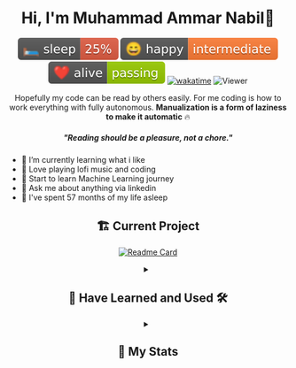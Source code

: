 <div align="center">
  <h1>Hi, I'm Muhammad Ammar Nabil👋</h1>
    
  ![sleep](assets/sleep.svg)
  ![happy](assets/happy.svg)
  ![alive](assets/alive.svg)
  [![wakatime](https://wakatime.com/badge/user/3728d51b-5754-4c6c-8d6d-9a2640430efe.svg)](https://wakatime.com/@3728d51b-5754-4c6c-8d6d-9a2640430efe)
  ![Viewer](https://komarev.com/ghpvc/?username=manabil)
  
  Hopefully my code can be read by others easily. For me coding is how to work everything with fully autonomous. **Manualization is a form of laziness to make it automatic** 🔥
  <h5>
    <i>"Reading should be a pleasure, not a chore."</i>
  </h5>
</div>

- 🌱 I’m currently learning what i like
- 🎵 Love playing lofi music and coding
- 🧿 Start to learn Machine Learning journey
- 💬 Ask me about anything via linkedin
- 🛌 I've spent 57 months of my life asleep
  
<div align="center">
  
  ## 🏗 Current Project
  [![Readme Card](https://github-readme-stats.vercel.app/api/pin/?username=manabil&repo=Tensorflow-Advanced-Techniques-Specialization&show_owner=true&theme=tokyonight&bg_color=151515&title_color=fb8c00&text_color=ffffff&icon_color=39d353&border_color=151515)](https://github.com/manabil/Tensorflow-Advanced-Techniques-Specialization)
  <details>
    <summary>
      <h2>🔎 Have Learned and Used 🛠</h2>
    </summary>
    <details>
      <summary>
        <h3>Programming Language</h3>
      </summary>
      <a href="https://www.php.net" target="_blank" rel="noreferrer"> 
        <img src="https://raw.githubusercontent.com/devicons/devicon/master/icons/php/php-original.svg" alt="php" width="40" height="40" />
      </a>
      <a href="https://www.python.org" target="_blank" rel="noreferrer"> 
        <img src="https://raw.githubusercontent.com/devicons/devicon/master/icons/python/python-original.svg" alt="python" width="40" height="40" /> 
      </a>
      <a href="https://www.java.com" target="_blank" rel="noreferrer"> 
        <img src="https://raw.githubusercontent.com/devicons/devicon/master/icons/java/java-original.svg" alt="java" width="40" height="40" /> 
      </a>
      <a href="https://developer.mozilla.org/en-US/docs/Web/JavaScript" target="_blank" rel="noreferrer"> 
        <img src="https://raw.githubusercontent.com/devicons/devicon/master/icons/javascript/javascript-original.svg" alt="javascript" width="40" height="40" />
      </a>
      <a href="https://www.w3schools.com/cpp/" target="_blank" rel="noreferrer"> 
        <img src="https://raw.githubusercontent.com/devicons/devicon/master/icons/cplusplus/cplusplus-original.svg" alt="cplusplus" width="40" height="40" />     </a>
    </details>
    <details>
      <summary>
        <h3>Web Framework</h3>
      </summary>
      <a href="https://laravel.com/" target="_blank" rel="noreferrer"> 
        <img src="https://raw.githubusercontent.com/devicons/devicon/master/icons/laravel/laravel-plain-wordmark.svg" alt="laravel" width="40" height="40"/> 
      </a>
      <a href="https://codeigniter.com" target="_blank" rel="noreferrer"> 
        <img src="https://cdn.worldvectorlogo.com/logos/codeigniter.svg" alt="codeigniter" width="40" height="40"/>
      </a>
      <a href="https://github.com/hapijs/hapi" target="_blank" rel="noreferrer"> 
        <img src="https://raw.githubusercontent.com/hapijs/assets/master/images/hapi.png" alt="hapijs" width="60" height="40"/> 
      </a>
    </details>
    <details>
      <summary>
        <h3>Web Development</h3>
      </summary>
      <a href="https://nodejs.org/en/" target="_blank" rel="noreferrer"> 
        <img src="https://nodejs.org/static/images/logo.svg" alt="nodejs" width="100" height="40"/> 
      </a>
      <a href="https://www.w3.org/html/" target="_blank" rel="noreferrer"> 
        <img src="https://raw.githubusercontent.com/devicons/devicon/master/icons/html5/html5-original-wordmark.svg" alt="html5" width="40" height="40"/> 
      </a>
      <a href="https://www.w3schools.com/css/" target="_blank" rel="noreferrer"> 
        <img src="https://raw.githubusercontent.com/devicons/devicon/master/icons/css3/css3-original-wordmark.svg" alt="css3" width="40" height="40"/> 
      </a>
      <a href="https://getbootstrap.com" target="_blank" rel="noreferrer"> 
        <img src="https://raw.githubusercontent.com/devicons/devicon/master/icons/bootstrap/bootstrap-plain-wordmark.svg" alt="bootstrap" width="40" height="40"/> 
      </a>
      <a href="https://www.chartjs.org" target="_blank" rel="noreferrer"> 
        <img src="https://www.chartjs.org/media/logo-title.svg" alt="chartjs" width="40" height="40"/>
      </a>
    </details>
    <details>
      <summary>
        <h3>Database</h3>
      </summary>
      <a href="https://www.mysql.com/" target="_blank" rel="noreferrer">
        <img src="https://raw.githubusercontent.com/devicons/devicon/master/icons/mysql/mysql-original-wordmark.svg" alt="mysql" width="40" height="40"/>
      </a>
      <a href="https://www.postgresql.org/" target="_blank" rel="noreferrer"> 
        <img src="https://www.postgresql.org/media/img/about/press/elephant.png" alt="postgre" width="40" height="40"/>
      </a>
    </details>
    <details>
      <summary>
        <h3>Tool and Utilities</h3>
      </summary>
      <a href="https://code.visualstudio.com/" target="_blank" rel="noreferrer"> 
        <img src="https://code.visualstudio.com/assets/images/code-stable.png" alt="vscode" width="40" height="40"/> 
      </a>
      <a href="https://colab.research.google.com" target="_blank" rel="noreferrer"> 
        <img src="https://colab.research.google.com/img/colab_favicon_256px.png" alt="colab" width="40" height="40"/> 
      </a>
      <a href="https://git-scm.com/" target="_blank" rel="noreferrer"> 
        <img src="https://www.vectorlogo.zone/logos/git-scm/git-scm-icon.svg" alt="git" width="40" height="40"/> 
      </a>
      <a href="https://www.figma.com/" target="_blank" rel="noreferrer"> 
        <img src="https://www.vectorlogo.zone/logos/figma/figma-icon.svg" alt="figma" width="40" height="40"/> 
      </a>
      <a href="https://www.gnu.org/software/bash/" target="_blank" rel="noreferrer">
        <img src="https://www.vectorlogo.zone/logos/gnu_bash/gnu_bash-icon.svg" alt="bash" width="40" height="40"/>
      </a>
      <a href="https://www.mathworks.com/" target="_blank" rel="noreferrer"> 
        <img src="https://upload.wikimedia.org/wikipedia/commons/2/21/Matlab_Logo.png" alt="matlab" width="40" height="40"/> 
      </a>
      <a href="https://www.qt.io/" target="_blank" rel="noreferrer"> 
        <img src="https://upload.wikimedia.org/wikipedia/commons/0/0b/Qt_logo_2016.svg" alt="qt" width="40" height="40"/>
      </a>
      <a href="https://www.arduino.cc/" target="_blank" rel="noreferrer"> 
        <img src="https://cdn.worldvectorlogo.com/logos/arduino-1.svg" alt="arduino" width="40" height="40"/> 
      </a>
      <a href="https://www.pygame.org/" target="_blank" rel="noreferrer"> 
        <img src="https://www.pygame.org/images/logo_lofi.png" alt="pygame" width="100" height="40"/>
      </a>
    </details>
    <details>
      <summary>
        <h3>Machine Learning</h3>
      </summary>
      <a href="https://www.tensorflow.org" target="_blank" rel="noreferrer">
        <img src="https://www.vectorlogo.zone/logos/tensorflow/tensorflow-icon.svg" alt="tensorflow" width="40" height="40"/> 
      </a>
      <a href="https://keras.io/" target="_blank" rel="noreferrer"> 
        <img src="https://github.com/valohai/ml-logos/blob/master/keras.svg" alt="keras" width="40" height="40"/> 
      </a>
      <a href="https://matplotlib.org/" target="_blank" rel="noreferrer"> 
        <img src="https://github.com/valohai/ml-logos/blob/master/matplotlib.svg" alt="matplotlib" width="100" height="40"/> 
      </a>
      <a href="https://pandas.pydata.org/" target="_blank" rel="noreferrer"> 
        <img src="https://raw.githubusercontent.com/devicons/devicon/2ae2a900d2f041da66e950e4d48052658d850630/icons/pandas/pandas-original.svg" alt="pandas" width="40" height="40"/>
      </a>
      <a href="https://numpy.org/" target="_blank" rel="noreferrer">
        <img src="https://numpy.org/images/logo.svg" alt="numpy" width="40" height="40"/>
      </a>
      <a href="https://scikit-learn.org/stable/" target="_blank" rel="noreferrer"> 
        <img src="https://scikit-learn.org/stable/_static/scikit-learn-logo-small.png" alt="scikitlearn" width="100" height="40"/>
      </a>
      <a href="https://seaborn.pydata.org/" target="_blank" rel="noreferrer"> 
        <img src="https://seaborn.pydata.org/_static/logo-wide-lightbg.svg" alt="seaborn" width="100" height="40"/>
      </a>
    </details>
  </details>
  <details>
    <summary>
      <h2>📃 My Stats</h2>
    </summary>
    <img src="https://github-readme-stats.vercel.app/api/top-langs/?username=manabil&layout=compact&theme=tokyonight&bg_color=0d1117&title_color=fb8c00&text_color=ffffff&langs_count=10&border_color=0d1117"/>
    <img src="https://github-readme-stats.vercel.app/api?username=manabil&include_all_commits=true&count_private=true&show_icons=true&theme=tokyonight&bg_color=0d1117&title_color=fb8c00&text_color=ffffff&icon_color=39d353&border_color=0d1117"/>
    <img align="center" src="https://github-readme-streak-stats.herokuapp.com/?user=manabil&theme=dark&bg_color=0d1117" alt="manabil" />
  </details>
</div>
